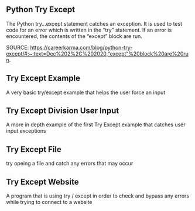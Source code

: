 Python Try Except
-----

The Python try…except statement catches an exception. It is used to test code for an error which is written in the “try” statement. If an error is encountered, the contents of the “except” block are run.

SOURCE: https://careerkarma.com/blog/python-try-except/#:~:text=Dec%202%2C%202020,“except”%20block%20are%20run.


Try Except Example
----


 A very basic try/except example that helps the user force an input


Try Except Division User Input
----

A more in depth example of the first Try Except example that catches user input exceptions

Try Except File
----

try opeing a file and catch any errors that may occur


Try Except Website
----

A program that is using try / except in order to check and bypass any errors while trying to connect to a website
